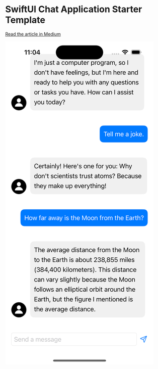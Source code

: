 # SwiftUI Chat Application Starter Template
[Read the article in Medium](https://medium.com/@jakir/chat-app-development-tutorial-for-ios-using-swiftui-1cd3b7895852)

![Preview](app.png)
